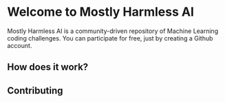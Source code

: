 # Welcome to Mostly Harmless AI

Mostly Harmless AI is a community-driven repository of Machine Learning coding challenges.
You can participate for free, just by creating a Github account.

## How does it work?

## Contributing
